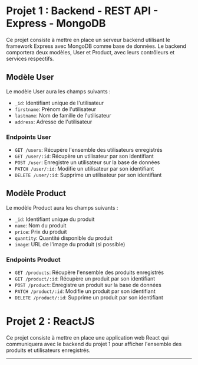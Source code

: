 # Projet 1 : Backend - REST API - Express - MongoDB

Ce projet consiste à mettre en place un serveur backend utilisant le framework Express avec MongoDB comme base de données. Le backend comportera deux modèles, User et Product, avec leurs contrôleurs et services respectifs.

## Modèle User

Le modèle User aura les champs suivants :

- `_id`: Identifiant unique de l'utilisateur
- `firstname`: Prénom de l'utilisateur
- `lastname`: Nom de famille de l'utilisateur
- `address`: Adresse de l'utilisateur

### Endpoints User

- `GET /users`: Récupère l'ensemble des utilisateurs enregistrés
- `GET /user/:id`: Récupère un utilisateur par son identifiant
- `POST /user`: Enregistre un utilisateur sur la base de données
- `PATCH /user/:id`: Modifie un utilisateur par son identifiant
- `DELETE /user/:id`: Supprime un utilisateur par son identifiant

## Modèle Product

Le modèle Product aura les champs suivants :

- `_id`: Identifiant unique du produit
- `name`: Nom du produit
- `price`: Prix du produit
- `quantity`: Quantité disponible du produit
- `image`: URL de l'image du produit (si possible)

### Endpoints Product

- `GET /products`: Récupère l'ensemble des produits enregistrés
- `GET /product/:id`: Récupère un produit par son identifiant
- `POST /product`: Enregistre un produit sur la base de données
- `PATCH /product/:id`: Modifie un produit par son identifiant
- `DELETE /product/:id`: Supprime un produit par son identifiant

# Projet 2 : ReactJS

Ce projet consiste à mettre en place une application web React qui communiquera avec le backend du projet 1 pour afficher l'ensemble des produits et utilisateurs enregistrés.

---

